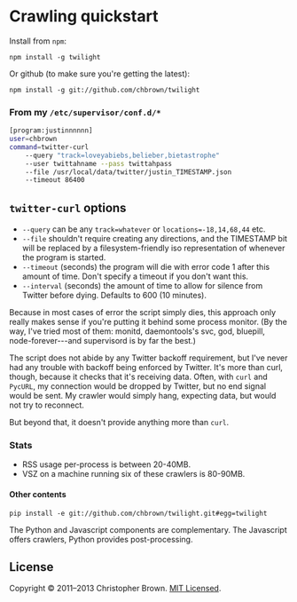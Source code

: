 # Crawling quickstart

Install from `npm`:

    npm install -g twilight

Or github (to make sure you're getting the latest):

    npm install -g git://github.com/chbrown/twilight

### From my `/etc/supervisor/conf.d/*`

```bash
[program:justinnnnnn]
user=chbrown
command=twitter-curl
    --query "track=loveyabiebs,belieber,bietastrophe"
    --user twittahname --pass twittahpass
    --file /usr/local/data/twitter/justin_TIMESTAMP.json
    --timeout 86400
```

## `twitter-curl` options

* `--query` can be any `track=whatever` or `locations=-18,14,68,44` etc.
* `--file` shouldn't require creating any directions, and the TIMESTAMP bit
   will be replaced by a filesystem-friendly iso representation of whenever
   the program is started.
* `--timeout` (seconds) the program will die with error code 1 after this
   amount of time. Don't specify a timeout if you don't want this.
* `--interval` (seconds) the amount of time to allow for silence from Twitter
   before dying. Defaults to 600 (10 minutes).

Because in most cases of error the script simply dies, this approach only
really makes sense if you're putting it behind some process monitor. (By the way,
I've tried most of them: monitd, daemontools's svc, god, bluepill,
node-forever---and supervisord is by far the best.)

The script does not abide by any Twitter backoff requirement, but I've never
had any trouble with backoff being enforced by Twitter. It's more than curl,
though, because it checks that it's receiving data. Often, with `curl` and
`PycURL`, my connection would be dropped by Twitter, but no end signal would be sent.
My crawler would simply hang, expecting data, but would not try to reconnect.

But beyond that, it doesn't provide anything more than `curl`.

### Stats

* RSS usage per-process is between 20-40MB.
* VSZ on a machine running six of these crawlers is 80-90MB.


#### Other contents

    pip install -e git://github.com/chbrown/twilight.git#egg=twilight

The Python and Javascript components are complementary.
The Javascript offers crawlers, Python provides post-processing.

## License

Copyright © 2011–2013 Christopher Brown. [MIT Licensed](LICENSE).
